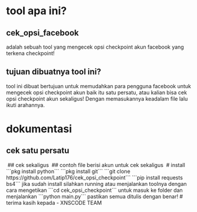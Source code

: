 # tool apa ini?
## cek_opsi_facebook
adalah sebuah tool yang mengecek opsi checkpoint akun facebook
yang terkena checkpoint!
## tujuan dibuatnya tool ini?
tool ini dibuat bertujuan untuk memudahkan para pengguna facebook
untuk mengecek opsi checkpoint akun baik itu satu persatu, atau
kalian bisa cek opsi checkpoint akun sekaligus! Dengan memasukannya
keadalam file lalu ikuti arahannya.
# dokumentasi
## cek satu persatu
<img src="">
## cek sekaligus
<img src="">
## contoh file berisi akun untuk cek sekaligus
<img src="">
# install
```pkg install python```
```pkg install git```
```git clone https://github.com/Latip176/cek_opsi_checkpoint```
```pip install requests bs4```
jika sudah install silahkan running atau menjalankan toolnya dengan
cara mengetikan ```cd cek_opsi_checkpoint``` untuk masuk ke folder dan
menjalankan ```python main.py``` pastikan semua ditulis dengan benar!
# terima kasih kepada
- XNSCODE TEAM
